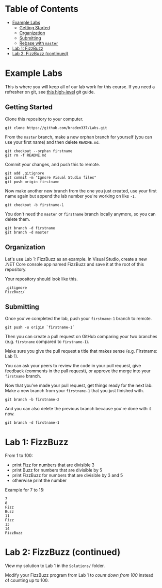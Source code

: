 # Table of Contents

- [Example Labs](#example-labs)
  - [Getting Started](#getting-started)
  - [Organization](#organization)
  - [Submitting](#submitting)
  - [Rebase with `master`](#rebase-with-master)
- [Lab 1: FizzBuzz](#lab-1-fizzbuzz)
- [Lab 2: FizzBuzz (continued)](#lab-2-fizzbuzz-continued)

# Example Labs

This is where you will keep all of our lab work for this course. If you need a
refresher on git, see
[this high-level](https://rogerdudler.github.io/git-guide/) git guide.

## Getting Started

Clone this repository to your computer.

```shell
git clone https://github.com/braden337/Labs.git
```

From the `master` branch, make a new orphan branch for yourself (you can use
your first name) and then delete `README.md`.

```shell
git checkout --orphan firstname
git rm -f README.md
```

Commit your changes, and push this to remote.

```shell
git add .gitignore
git commit -m "Ignore Visual Studio files"
git push origin firstname
```

Now make another new branch from the one you just created, use your first name
again but append the lab number you're working on like `-1`.

```shell
git checkout -b firstname-1
```

You don't need the `master` or `firstname` branch locally anymore, so you can
delete them.

```shell
git branch -d firstname
git branch -d master
```

## Organization

Let's use Lab 1: FizzBuzz as an example. In Visual Studio, create a new .NET
Core console app named FizzBuzz and save it at the root of this repository.

Your repository should look like this.

```shell
.gitignore
FizzBuzz/
```

## Submitting

Once you've completed the lab, push your `firstname-1` branch to remote.

```shell
git push -u origin `firstname-1`
```

Then you can create a pull request on GitHub comparing your two branches (e.g.
`firstname` compared to `firstname-1`).

Make sure you give the pull request a title that makes sense (e.g. Firstname:
Lab 1).

You can ask your peers to review the code in your pull request, give feedback
(comments in the pull request), or approve the merge into your `firstname`
branch.

Now that you've made your pull request, get things ready for the next lab. Make
a new branch from your `firstname-1` that you just finished with.

```shell
git branch -b firstname-2
```

And you can also delete the previous branch because you're done with it now.

```shell
git branch -d firstname-1
```

# Lab 1: FizzBuzz

From 1 to 100:

- print Fizz for numbers that are divisible 3
- print Buzz for numbers that are divisible by 5
- print FizzBuzz for numbers that are divisible by 3 and 5
- otherwise print the number

Example for 7 to 15:

```text
7
8
Fizz
Buzz
11
Fizz
13
14
FizzBuzz
```

# Lab 2: FizzBuzz (continued)

View my solution to Lab 1 in the `Solutions/` folder.

Modify your FizzBuzz program from Lab 1 to _count down from 100_ instead of
counting up to 100.
